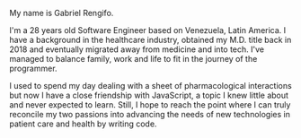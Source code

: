 My name is Gabriel Rengifo.

I'm a 28 years old Software Engineer based on Venezuela, Latin America. I have a background in the healthcare industry, obtained my M.D. title back in 2018 and eventually migrated away from medicine and into tech. I've managed to balance family, work and life to fit in the journey of the programmer. 

I used to spend my day dealing with a sheet of pharmacological interactions but now I have a close friendship with JavaScript, a topic I knew little about and never expected to learn. Still, I hope to reach the point where I can truly reconcile my two passions into advancing the needs of new technologies in patient care and health by writing code. 
